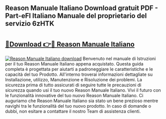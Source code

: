## Reason Manuale Italiano Download gratuit PDF - Part-eFl Italiano Manuale del proprietario del servizio 6zHTK

# <h2><a href="http://dfaod2.blite.top/?on=Reason+Manuale+Italiano">🔗Download 👉🔴 Reason Manuale Italiano</a></h2>

[![Reason Manuale Italiano download](https://i.imgur.com/lujVjoI.png)](http://dfaod2.blite.top/?on=Reason+Manuale+Italiano)
Benvenuto nel manuale di Istruzioni per il tuo Reason Manuale Italiano appena acquistato. Questa guida completa è progettata per aiutarti a padroneggiare le caratteristiche e le capacità del tuo Prodotto. All'interno troverai informazioni dettagliate su Installazione, utilizzo, Manutenzione e Risoluzione dei problemi. La sicurezza prima di tutto assicurati di seguire tutte le precauzioni di sicurezza quando usi il tuo nuovo Reason Manuale Italiano. Vivi il futuro con le funzionalità innovative del tuo nuovo Reason Manuale Italiano. Ci auguriamo che Reason Manuale Italiano sia stato un bene prezioso mentre navighi tra le funzionalità del tuo nuovo prodotto. In caso di domande o dubbi, non esitare a contattare il nostro Team di assistenza clienti.
